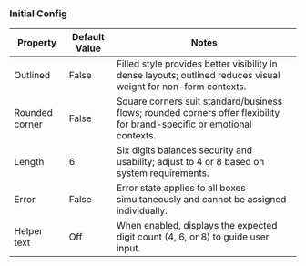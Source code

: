 ### Initial Config

| Property | Default Value | Notes |
|----------|---------------|-------|
| Outlined | False | Filled style provides better visibility in dense layouts; outlined reduces visual weight for non-form contexts. |
| Rounded corner | False | Square corners suit standard/business flows; rounded corners offer flexibility for brand-specific or emotional contexts. |
| Length | 6 | Six digits balances security and usability; adjust to 4 or 8 based on system requirements. |
| Error | False | Error state applies to all boxes simultaneously and cannot be assigned individually. |
| Helper text | Off | When enabled, displays the expected digit count (4, 6, or 8) to guide user input. |
